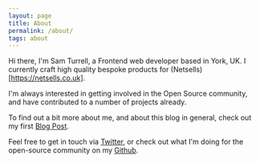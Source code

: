 ```yaml
---
layout: page
title: About
permalink: /about/
tags: about
---
```


Hi there, I'm Sam Turrell, a Frontend web developer based in York, UK. I currently craft high quality bespoke products for (Netsells)[https://netsells.co.uk].

I'm always interested in getting involved in the Open Source community, and have contributed to a number of projects already.
 
To find out a bit more about me, and about this blog in general, check out my first [Blog Post](/2017/04/30/welcome-to-the-blog/).

Feel free to get in touch via <a href="http://twitter.com/SamTurrellDev" target="_blank">Twitter</a>, or check out what I'm doing for the open-source community on my <a href="http://github.com/samturrell" target="_blank">Github</a>.
